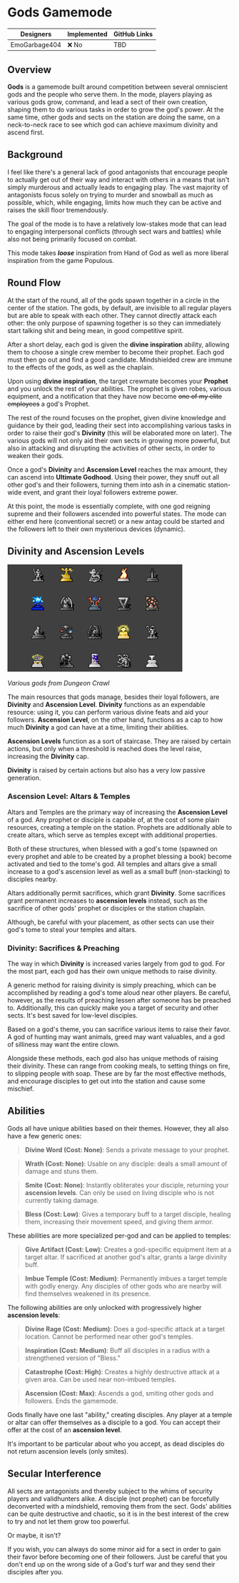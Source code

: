 # Gods Gamemode

| Designers     | Implemented | GitHub Links |
|---------------|-------------|--------------|
| EmoGarbage404 | :x: No      | TBD          |

## Overview

**Gods** is a gamemode built around competition between several omniscient gods and the people who serve them. 
In the mode, players playing as various gods grow, command, and lead a sect of their own creation, shaping them to do various tasks in order to grow the god's power.
At the same time, other gods and sects on the station are doing the same, on a neck-to-neck race to see which god can achieve maximum divinity and ascend first.

## Background

I feel like there's a general lack of good antagonists that encourage people to actually get out of their way and interact with others in a means that isn't simply murderous and actually leads to engaging play.
The vast majority of antagonists focus solely on trying to murder and snowball as much as possible, which, while engaging, limits how much they can be active and raises the skill floor tremendously.

The goal of the mode is to have a relatively low-stakes mode that can lead to engaging interpersonal conflicts (through sect wars and battles) while also not being primarily focused on combat.

This mode takes **_loose_** inspiration from Hand of God as well as more liberal inspiration from the game Populous.

## Round Flow

At the start of the round, all of the gods spawn together in a circle in the center of the station. 
The gods, by default, are invisible to all regular players but are able to speak with each other.
They cannot directly attack each other: the only purpose of spawning together is so they can immediately start talking shit and being mean, in good competitive spirit.

After a short delay, each god is given the **divine inspiration** ability, allowing them to choose a single crew member to become their prophet.
Each god must then go out and find a good candidate. 
Mindshielded crew are immune to the effects of the gods, as well as the chaplain.

Upon using **divine inspiration**, the target crewmate becomes your **Prophet** and you unlock the rest of your abilities.
The prophet is given robes, various equipment, and a notification that they have now become ~~one of my elite employees~~ a god's Prophet.

The rest of the round focuses on the prophet, given divine knowledge and guidance by their god, leading their sect into accomplishing various tasks in order to raise their god's **Divinity** (this will be elaborated more on later).
The various gods will not only aid their own sects in growing more powerful, but also in attacking and disrupting the activities of other sects, in order to weaken their gods.

Once a god's **Divinity** and **Ascension Level** reaches the max amount, they can ascend into **Ultimate Godhood**.
Using their power, they snuff out all other god's and their followers, turning them into ash in a cinematic station-wide event, and grant their loyal followers extreme power.

At this point, the mode is essentially complete, with one god reigning supreme and their followers ascended into powerful states. 
The mode can either end here (conventional secret) or a new antag could be started and the followers left to their own mysterious devices (dynamic).

## Divinity and Ascension Levels

![](../assets/images/proposals/gods-filler-image.png)

_Various gods from Dungeon Crawl_

The main resources that gods manage, besides their loyal followers, are **Divinity** and **Ascension Level**.
**Divinity** functions as an expendable resource: using it, you can perform various divine feats and aid your followers. 
**Ascension Level**, on the other hand, functions as a cap to how much **Divinity** a god can have at a time, limiting their abilities.

**Ascension Levels** function as a sort of staircase. 
They are raised by certain actions, but only when a threshold is reached does the level raise, increasing the **Divinity** cap.

**Divinity** is raised by certain actions but also has a very low passive generation.

### Ascension Level: Altars & Temples
Altars and Temples are the primary way of increasing the **Ascension Level** of a god. 
Any prophet or disciple is capable of, at the cost of some plain resources, creating a temple on the station.
Prophets are additionally able to create altars, which serve as temples except with additional properties.

Both of these structures, when blessed with a god's tome (spawned on every prophet and able to be created by a prophet blessing a book) become activated and tied to the tome's god.
All temples and altars give a small increase to a god's ascension level as well as a small buff (non-stacking) to disciples nearby.

Altars additionally permit sacrifices, which grant **Divinity**. Some sacrifices grant permanent increases to **ascension levels** instead, such as the sacrifice of other gods' prophet or disciples or the station chaplain.

Although, be careful with your placement, as other sects can use their god's tome to steal your temples and altars.

### Divinity: Sacrifices & Preaching
The way in which **Divinity** is increased varies largely from god to god. 
For the most part, each god has their own unique methods to raise divinity. 

A generic method for raising divinity is simply preaching, which can be accomplished by reading a god's tome aloud near other players. 
Be careful, however, as the results of preaching lessen after someone has be preached to.
Additionally, this can quickly make you a target of security and other sects. 
It's best saved for low-level disciples.

Based on a god's theme, you can sacrifice various items to raise their favor. 
A god of hunting may want animals, greed may want valuables, and a god of silliness may want the entire clown.

Alongside these methods, each god also has unique methods of raising their divinity. 
These can range from cooking meals, to setting things on fire, to slipping people with soap. 
These are by far the most effective methods, and encourage disciples to get out into the station and cause some mischief.

## Abilities
Gods all have unique abilities based on their themes. However, they all also have a few generic ones:

>**Divine Word (Cost: None)**: Sends a private message to your prophet.

>**Wrath (Cost: None)**: Usable on any disciple: deals a small amount of damage and stuns them.

>**Smite (Cost: None)**: Instantly obliterates your disciple, returning your **ascension levels**. 
> Can only be used on living disciple who is not currently taking damage.

>**Bless (Cost: Low)**: Gives a temporary buff to a target disciple, healing them, increasing their movement speed, and giving them armor.

These abilities are more specialized per-god and can be applied to temples:

>**Give Artifact (Cost: Low)**: Creates a god-specific equipment item at a target altar.
> If sacrificed at another god's altar, grants a large divinity buff.

>**Imbue Temple (Cost: Medium)**: Permanently imbues a target temple with godly energy.
> Any disciples of other gods who are nearby will find themselves weakened in its presence.

The following abilities are only unlocked with progressively higher **ascension levels**:

>**Divine Rage (Cost: Medium)**: Does a god-specific attack at a target location. 
> Cannot be performed near other god's temples. 

>**Inspiration (Cost: Medium)**: Buff all disciples in a radius with a strengthened version of "Bless."

>**Catastrophe (Cost: High)**: Creates a highly destructive attack at a given area. 
> Can be used near non-imbued temples.

>**Ascension (Cost: Max)**: Ascends a god, smiting other gods and followers. 
> Ends the gamemode.

Gods finally have one last "ability," creating disciples.
Any player at a temple or altar can offer themselves as a disciple to a god.
You can accept their offer at the cost of an **ascension level**. 

It's important to be particular about who you accept, as dead disciples do not return ascension levels (only smites).

## Secular Interference
All sects are antagonists and thereby subject to the whims of security players and validhunters alike.
A disciple (not prophet) can be forcefully deconverted with a mindshield, removing them from the sect.
Gods' abilities can be quite destructive and chaotic, so it is in the best interest of the crew to try and not let them grow too powerful. 

Or maybe, it isn't?

If you wish, you can always do some minor aid for a sect in order to gain their favor before becoming one of their followers. 
Just be careful that you don't end up on the wrong side of a God's turf war and they send their disciples after you.